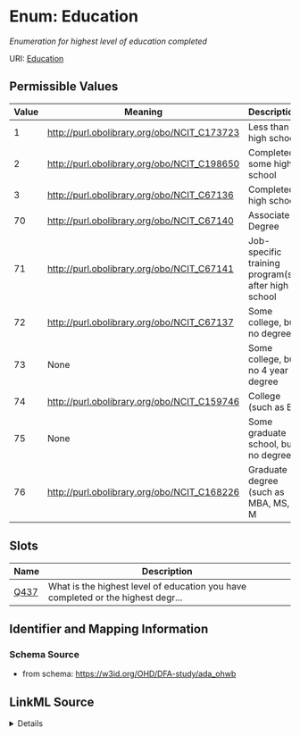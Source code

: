# Enum: Education 




_Enumeration for highest level of education completed_



URI: [Education](Education.md)

## Permissible Values

| Value | Meaning | Description |
| --- | --- | --- |
| 1 | http://purl.obolibrary.org/obo/NCIT_C173723 | Less than high school |
| 2 | http://purl.obolibrary.org/obo/NCIT_C198650 | Completed some high school |
| 3 | http://purl.obolibrary.org/obo/NCIT_C67136 | Completed high school |
| 70 | http://purl.obolibrary.org/obo/NCIT_C67140 | Associate Degree |
| 71 | http://purl.obolibrary.org/obo/NCIT_C67141 | Job-specific training program(s) after high school |
| 72 | http://purl.obolibrary.org/obo/NCIT_C67137 | Some college, but no degree |
| 73 | None | Some college, but no 4 year degree |
| 74 | http://purl.obolibrary.org/obo/NCIT_C159746 | College (such as B |
| 75 | None | Some graduate school, but no degree |
| 76 | http://purl.obolibrary.org/obo/NCIT_C168226 | Graduate degree (such as MBA, MS, M |




## Slots

| Name | Description |
| ---  | --- |
| [Q437](Q437.md) | What is the highest level of education you have completed or the highest degr... |






## Identifier and Mapping Information







### Schema Source


* from schema: https://w3id.org/OHD/DFA-study/ada_ohwb






## LinkML Source

<details>
```yaml
name: Education
description: Enumeration for highest level of education completed
from_schema: https://w3id.org/OHD/DFA-study/ada_ohwb
rank: 1000
permissible_values:
  '1':
    text: '1'
    description: Less than high school
    meaning: http://purl.obolibrary.org/obo/NCIT_C173723
  '2':
    text: '2'
    description: Completed some high school
    meaning: http://purl.obolibrary.org/obo/NCIT_C198650
  '3':
    text: '3'
    description: Completed high school
    meaning: http://purl.obolibrary.org/obo/NCIT_C67136
  '70':
    text: '70'
    description: Associate Degree
    meaning: http://purl.obolibrary.org/obo/NCIT_C67140
  '71':
    text: '71'
    description: Job-specific training program(s) after high school
    meaning: http://purl.obolibrary.org/obo/NCIT_C67141
  '72':
    text: '72'
    description: Some college, but no degree
    meaning: http://purl.obolibrary.org/obo/NCIT_C67137
  '73':
    text: '73'
    description: Some college, but no 4 year degree
  '74':
    text: '74'
    description: College (such as B.A., B.S.)
    meaning: http://purl.obolibrary.org/obo/NCIT_C159746
  '75':
    text: '75'
    description: Some graduate school, but no degree
  '76':
    text: '76'
    description: Graduate degree (such as MBA, MS, M.D., Ph.D.)
    meaning: http://purl.obolibrary.org/obo/NCIT_C168226

```
</details>
